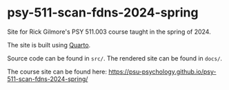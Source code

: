 # psy-511-scan-fdns-2024-spring

Site for Rick Gilmore's PSY 511.003 course taught in the spring of 2024.

The site is built using [Quarto](https://quarto.org).

Source code can be found in `src/`.
The rendered site can be found in `docs/`.

The course site can be found here:
<https://psu-psychology.github.io/psy-511-scan-fdns-2024-spring/>


